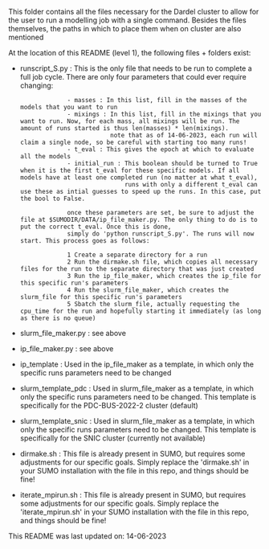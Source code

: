 This folder contains all the files necessary for the Dardel cluster to allow for the user to run a modelling job with a single command.
Besides the files themselves, the paths in which to place them when on cluster are also mentioned 

At the location of this README (level 1), the following files + folders exist:

- runscript_S.py : This is the only file that needs to be run to complete a full job cycle. There are only four parameters that could ever require changing:
  
                   - masses : In this list, fill in the masses of the models that you want to run
                   - mixings : In this list, fill in the mixings that you want to run. Now, for each mass, all mixings will be run. The amount of runs started is thus len(masses) * len(mixings).
                               note that as of 14-06-2023, each run will claim a single node, so be careful with starting too many runs!
                   - t_eval : This gives the epoch at which to evaluate all the models
                   - initial_run : This boolean should be turned to True when it is the first t_eval for these specific models. If all models have at least one completed run (no matter at what t_eval),
                                   runs with only a different t_eval can use these as intial guesses to speed up the runs. In this case, put the bool to False.

                   once these parameters are set, be sure to adjust the file at $SUMODIR/DATA/ip_file_maker.py. The only thing to do is to put the correct t_eval. Once this is done,
                   simply do 'python runscript_S.py'. The runs will now start. This process goes as follows:
  
                   1 Create a separate directory for a run
                   2 Run the dirmake.sh file, which copies all necessary files for the run to the separate directory that was just created
                   3 Run the ip_file_maker, which creates the ip_file for this specific run's parameters
                   4 Run the slurm_file_maker, which creates the slurm_file for this specific run's parameters
                   5 Sbatch the slurm_file, actually requesting the cpu_time for the run and hopefully starting it immediately (as long as there is no queue)
  
- slurm_file_maker.py : see above
- ip_file_maker.py : see above
- ip_template : Used in the ip_file_maker as a template, in which only the specific runs parameters need to be changed
- slurm_template_pdc : Used in slurm_file_maker as a template, in which only the specific runs parameters need to be changed. This template is specifically for the PDC-BUS-2022-2 cluster (default)
- slurm_template_snic : Used in slurm_file_maker as a template, in which only the specific runs parameters need to be changed. This template is specifically for the SNIC cluster (currently not available)
- dirmake.sh : This file is already present in SUMO, but requires some adjustments for our specific goals. Simply replace the 'dirmake.sh' in your SUMO installation with the file in this repo, 
               and things should be fine!
- iterate_mpirun.sh : This file is already present in SUMO, but requires some adjustments for our specific goals. Simply replace the 'iterate_mpirun.sh' in your SUMO installation with the file in this repo, 
                      and things should be fine!

This README was last updated on: 14-06-2023
